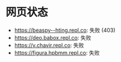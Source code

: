 # 网页状态
- https://beaspy--hting.repl.co: 失败 (403)
- https://deo.babox.repl.co: 失败
- https://v.chavir.repl.co: 失败
- https://figura.hpbmm.repl.co: 失败
